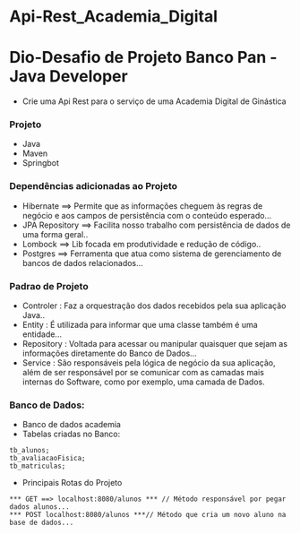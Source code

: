 # Api-Rest_Academia_Digital

# Dio-Desafio de Projeto Banco Pan - Java Developer

- Crie uma Api Rest para o serviço de uma Academia Digital de Ginástica


### Projeto

  - Java
  - Maven
  - Springbot


  ### Dependências adicionadas ao Projeto

  * Hibernate ==> Permite que as informações cheguem às regras de negócio e aos campos de persistência com o conteúdo esperado...
  * JPA Repository ==> Facilita nosso trabalho com persistência de dados de uma forma geral..
  * Lombock ==> Lib focada em produtividade e redução de código..
  * Postgres ==> Ferramenta que atua como sistema de gerenciamento de bancos de dados relacionados...

  ### Padrao de Projeto

  * Controler : Faz a orquestração dos dados recebidos pela sua aplicação Java..
  * Entity :  É utilizada para informar que uma classe também é uma entidade...
  * Repository : Voltada para acessar ou manipular quaisquer que sejam as informações diretamente do Banco de Dados...
  * Service :  São responsáveis pela lógica de negócio da sua aplicação, além de ser responsável por se comunicar com as camadas mais internas do Software, como por exemplo, uma camada de Dados.

### Banco de Dados:

- Banco de dados academia
- Tabelas criadas no Banco:

```
tb_alunos;
tb_avaliacaoFisica;
tb_matriculas;

```

- Principais Rotas do Projeto 

```
*** GET ==> localhost:8080/alunos *** // Método responsável por pegar dados alunos...
*** POST localhost:8080/alunos ***// Método que cria um novo aluno na base de dados...

```


<DESAFIO CONCLUIDO>

